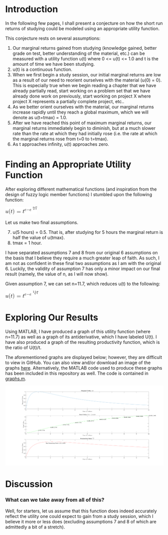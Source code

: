 # Introduction
In the following few pages, I shall present a conjecture on how the short run returns of studying could be modeled using an appropriate utility function.

This conjecture rests on several assumptions:

<ol>
<li>Our marginal returns gained from studying (knowledge gained, better grade on test, better understanding of the material, etc.) can be measured with a utility function u(t) where 0 <= u(t) <= 1.0 and t is the amount of time we have been studying.</li>
<li>u(t) is a continuous function.</li>
<li> When we first begin a study session, our initial marginal returns are low as a result of our need to reorient ourselves with the material (u(0) = 0). This is especially true when we begin reading a chapter that we have already partially read, start working on a problem set that we have already done work on previously, start working on project X where project X represents a partially complete project, etc.. </li>
<li> As we better orient ourselves with the material, our marginal returns increase rapidly until they reach a global maximum, which we will denote as u(t=tmax) = 1.0.  </li>
<li> After we have reached this point of maximum marginal returns, our marginal returns immediately begin to diminish, but at a much slower rate than the rate at which they had initially rose (i.e. the rate at which the marginal returns rose from t=0 to t=tmax).</li>
<li> As t approaches infinity, u(t) approaches zero.</li>
</ol>

# Finding an Appropriate Utility Function

After exploring different mathematical functions (and inspiration from the design of fuzzy logic member functions) I stumbled upon the following function:

![Latex Image of u(t)](img/UtilFuncN.gif)

Let us make two final assumptions.

<ol start="7">
<li> u(5 hours) = 0.5. That is, after studying for 5 hours the marginal return is half the value of u(tmax).</li>
<li> tmax = 1 hour.</li>
</ol>

I have separated assumptions 7 and 8 from our original 6 assumptions on the basis that I believe they require a much greater leap of faith. As such, I am not as confident in these final two assumptions as I am with the original 6. Luckily, the validity of assumption 7 has only a minor impact on our final result (namely, the value of n, as I will now show). 

Given assumption 7, we can set n=11.7, which reduces u(t) to the following:

![Latex Image](img/UtilFunc.gif)

# Exploring Our Results

Using MATLAB, I have produced a graph of this utility function (where n=11.7) as well as a graph of its antiderivative, which I have labeled U(t). I have also produced a graph of the resulting productivity function, which is the ratio of U(t)/t.

The aforementioned graphs are displayed below; however, they are difficult to view in GitHub. You can also view and/or download an image of the graphs [here](img/graphs.png). Alternatively, the MATLAB code used to produce these graphs has been included in this repository as well. The code is contained in [graphs.m](graphs.m). 

![Plot](img/graphs.png)

# Discussion

### What can we take away from all of this?

Well, for starters, let us assume that this function does indeed accurately reflect the utility one could expect to gain from a study session, which I believe it more or less does (excluding assumptions 7 and 8 of which are admittedly a bit of a stretch).

<!--- Results
Unfortunately, assumption 8 appears to hold greater weight. 
-->
